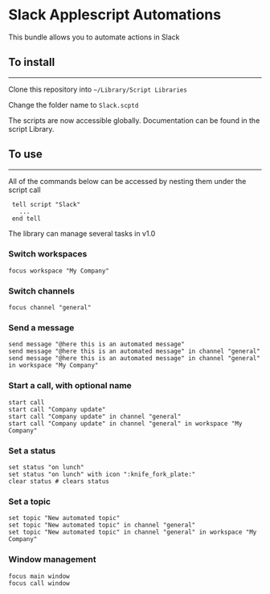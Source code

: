 # Slack Applescript Automations

This bundle allows you to automate actions in Slack

## To install
---
Clone this repository into `~/Library/Script Libraries`

Change the folder name to `Slack.scptd`

The scripts are now accessible globally.
Documentation can be found in the script Library.

## To use
---

All of the commands below can be accessed by nesting them under the script call

```
 tell script "Slack"
   ...
 end tell
```

The library can manage several tasks in v1.0

### Switch workspaces
	focus workspace "My Company"

### Switch channels

	focus channel "general"

### Send a message

	send message "@here this is an automated message"
	send message "@here this is an automated message" in channel "general"
	send message "@here this is an automated message" in channel "general" in workspace "My Company"

### Start a call, with optional name

	start call
	start call "Company update"
	start call "Company update" in channel "general"
	start call "Company update" in channel "general" in workspace "My Company"

### Set a status

	set status "on lunch"
	set status "on lunch" with icon ":knife_fork_plate:"
	clear status # clears status 

### Set a topic

	set topic "New automated topic"
	set topic "New automated topic" in channel "general"
	set topic "New automated topic" in channel "general" in workspace "My Company"

### Window management

	focus main window
	focus call window




